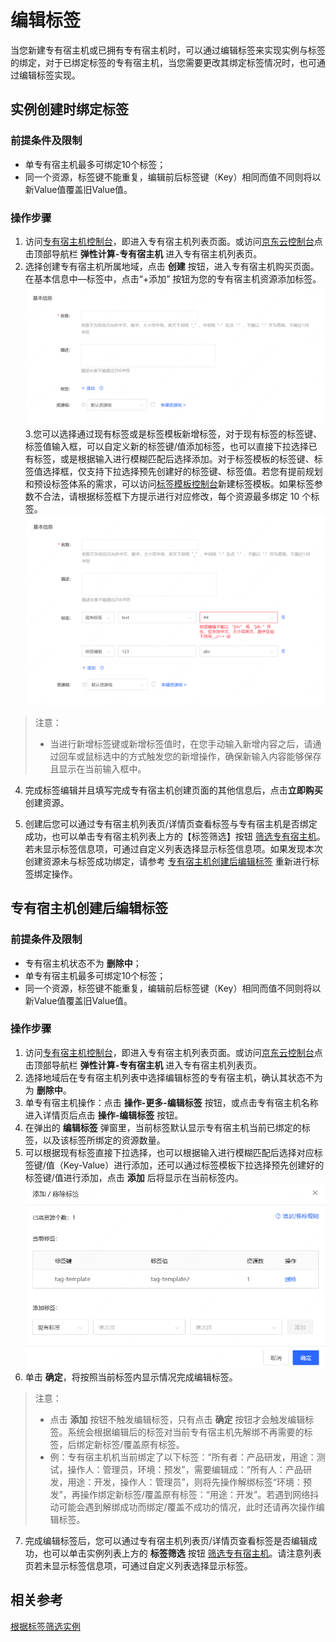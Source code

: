 # 编辑标签
当您新建专有宿主机或已拥有专有宿主机时，可以通过编辑标签来实现实例与标签的绑定，对于已绑定标签的专有宿主机，当您需要更改其绑定标签情况时，也可通过编辑标签实现。

## 实例创建时绑定标签

### 前提条件及限制
* 单专有宿主机最多可绑定10个标签；
* 同一个资源，标签键不能重复，编辑前后标签键（Key）相同而值不同则将以新Value值覆盖旧Value值。

### 操作步骤

1. 访问[专有宿主机控制台](https://cns-console.jdcloud.com/host/dedicatedHost/list)，即进入专有宿主机列表页面。或访问[京东云控制台](https://console.jdcloud.com)点击顶部导航栏 **弹性计算-专有宿主机** 进入专有宿主机列表页。
2. 选择创建专有宿主机所属地域，点击 **创建** 按钮，进入专有宿主机购买页面。在基本信息中—标签中，点击“+添加” 按钮为您的专有宿主机资源添加标签。<br> ![](../../../../../image/dh/dh-tag.png)
3.您可以选择通过现有标签或是标签模板新增标签，对于现有标签的标签键、标签值输入框，可以自定义新的标签键/值添加标签，也可以直接下拉选择已有标签，或是根据输入进行模糊匹配后选择添加。对于标签模板的标签键、标签值选择框，仅支持下拉选择预先创建好的标签键、标签值。若您有提前规划和预设标签体系的需求，可以访问[标签模板控制台](https://tagservice-console.jdcloud.com/template-tag)新建标签模板。如果标签参数不合法，请根据标签框下方提示进行对应修改，每个资源最多绑定 10 个标签。![](../../../../../image/dh/dh-tag-2.png)

>注意：
>* 当进行新增标签键或新增标签值时，在您手动输入新增内容之后，请通过回车或鼠标选中的方式触发您的新增操作，确保新输入内容能够保存且显示在当前输入框中。

4. 完成标签编辑并且填写完成专有宿主机创建页面的其他信息后，点击**立即购买**创建资源。<br>

5. 创建后您可以通过专有宿主机列表页/详情页查看标签与专有宿主机是否绑定成功，也可以单击专有宿主机列表上方的【标签筛选】按钮 [筛选专有宿主机](Filter-by-Tag.md)。若未显示标签信息项，可通过自定义列表选择显示标签信息项。如果发现本次创建资源未与标签成功绑定，请参考 [专有宿主机创建后编辑标签](Edit-Tag#user-content-1) 重新进行标签绑定操作。

## 专有宿主机创建后编辑标签
<div id="user-content-1"></div>

### 前提条件及限制
* 专有宿主机状态不为 **删除中**；
* 单专有宿主机最多可绑定10个标签；
* 同一个资源，标签键不能重复，编辑前后标签键（Key）相同而值不同则将以新Value值覆盖旧Value值。

### 操作步骤

1. 访问[专有宿主机控制台](https://cns-console.jdcloud.com/host/dedicatedHost/list)，即进入专有宿主机列表页面。或访问[京东云控制台](https://console.jdcloud.com)点击顶部导航栏 **弹性计算-专有宿主机** 进入专有宿主机列表页。
2. 选择地域后在专有宿主机列表中选择编辑标签的专有宿主机，确认其状态不为为 **删除中**。
3. 单专有宿主机操作：点击 **操作-更多-编辑标签** 按钮，或点击专有宿主机名称进入详情页后点击 **操作-编辑标签** 按钮。
4. 在弹出的 **编辑标签** 弹窗里，当前标签默认显示专有宿主机当前已绑定的标签，以及该标签所绑定的资源数量。
5. 可以根据现有标签直接下拉选择，也可以根据输入进行模糊匹配后选择对应标签键/值（Key-Value）进行添加，还可以通过标签模板下拉选择预先创建好的标签键/值进行添加，点击 **添加** 后将显示在当前标签内。<br> ![](../../../../../image/dh/dh-tag-edit.png)
6. 单击 **确定**，将按照当前标签内显示情况完成编辑标签。

>注意：
>* 点击 **添加** 按钮不触发编辑标签，只有点击 **确定** 按钮才会触发编辑标签。系统会根据编辑后的标签对当前专有宿主机先解绑不再需要的标签，后绑定新标签/覆盖原有标签。
>* 例：专有宿主机机当前绑定了以下标签：“所有者：产品研发，用途：测试，操作人：管理员，环境：预发”，需要编辑成：“所有人：产品研发，用途：开发，操作人：管理员”，则将先操作解绑标签“环境：预发”，再操作绑定新标签/覆盖原有标签：“用途：开发”。若遇到网络抖动可能会遇到解绑成功而绑定/覆盖不成功的情况，此时还请再次操作编辑标签。

7. 完成编辑标签后，您可以通过专有宿主机列表页/详情页查看标签是否编辑成功，也可以单击实例列表上方的 **标签筛选** 按钮 [筛选专有宿主机](Filter-by-Tag.md)。请注意列表页若未显示标签信息项，可通过自定义列表选择显示标签。

## 相关参考
[根据标签筛选实例](Filter-by-Tag.md)





